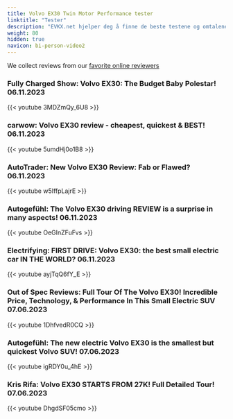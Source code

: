 ```yaml
---
title: Volvo EX30 Twin Motor Performance tester
linktitle: "Tester"
description: "EVKX.net hjelper deg å finne de beste testene og omtalene av denne modellen. "
weight: 80
hidden: true
navicon: bi-person-video2
---
```

We collect reviews from our [favorite online reviewers](/guides/evreviewers/)

### Fully Charged Show: Volvo EX30: The Budget Baby Polestar! 06.11.2023

{{< youtube 3MDZmQy_6U8 >}}

### carwow: Volvo EX30 review - cheapest, quickest & BEST! 06.11.2023

{{< youtube 5umdHj0o1B8 >}}

### AutoTrader: New Volvo EX30 Review: Fab or Flawed? 06.11.2023

{{< youtube w5IffpLajrE >}}

### Autogefühl: The Volvo EX30 driving REVIEW is a surprise in many aspects! 06.11.2023

{{< youtube OeGInZFuFvs >}}

### Electrifying: FIRST DRIVE: Volvo EX30: the best small electric car IN THE WORLD? 06.11.2023

{{< youtube ayjTqQ6fY_E >}}

### Out of Spec Reviews: Full Tour Of The Volvo EX30! Incredible Price, Technology, & Performance In This Small Electric SUV 07.06.2023

{{< youtube 1DhfvedR0CQ >}}

### Autogefühl: The new electric Volvo EX30 is the smallest but quickest Volvo SUV! 07.06.2023

{{< youtube igRDY0u_4hE >}}

### Kris Rifa: Volvo EX30 STARTS FROM 27K! Full Detailed Tour! 07.06.2023

{{< youtube DhgdSF05cmo >}}

